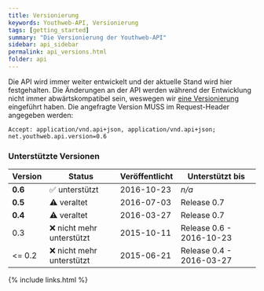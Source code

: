 ```yaml
---
title: Versionierung
keywords: Youthweb-API, Versionierung
tags: [getting_started]
summary: "Die Versionierung der Youthweb-API"
sidebar: api_sidebar
permalink: api_versions.html
folder: api
---
```


Die API wird immer weiter entwickelt und der aktuelle Stand wird hier festgehalten. Die Änderungen an der API werden während der Entwicklung nicht immer abwärtskompatibel sein, weswegen wir [eine Versionierung](http://semver.org/) eingeführt haben. Die angefragte Version MUSS im Request-Header angegeben werden:

`Accept: application/vnd.api+json, application/vnd.api+json; net.youthweb.api.version=0.6`

### Unterstützte Versionen

| Version | Status                         | Veröffentlicht | Unterstützt bis          |
|---------|--------------------------------|----------------|--------------------------|
| **0.6** | :white_check_mark: unterstützt | 2016-10-23     | *n/a*                    |
| **0.5** | :warning: veraltet             | 2016-07-03     | Release 0.7              |
| **0.4** | :warning: veraltet             | 2016-03-27     | Release 0.7              |
| 0.3     | :x: nicht mehr unterstützt     | 2015-10-11     | Release 0.6 - 2016-10-23 |
| <= 0.2  | :x: nicht mehr unterstützt     | 2015-06-21     | Release 0.4 - 2016-03-27 |

{% include links.html %}
